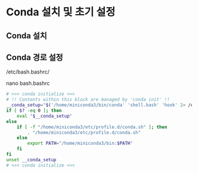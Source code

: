 # Conda 설치 및 초기 설정

## Conda 설치


## Conda 경로 설정




/etc/bash.bashrc/

nano bash.bashrc

``` bash
# >>> conda initialize >>>
# !! Contents within this block are managed by 'conda init' !!
__conda_setup="$('/home/miniconda3/bin/conda' 'shell.bash' 'hook' 2> /dev/null)"
if [ $? -eq 0 ]; then
    eval "$__conda_setup"
else
    if [ -f "/home/miniconda3/etc/profile.d/conda.sh" ]; then
        . "/home/miniconda3/etc/profile.d/conda.sh"
    else
        export PATH="/home/miniconda3/bin:$PATH"
    fi
fi
unset __conda_setup
# <<< conda initialize <<<
```